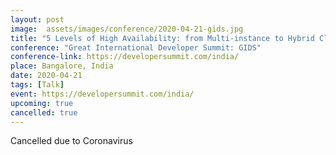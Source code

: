 ```yaml
---
layout: post
image:  assets/images/conference/2020-04-21-gids.jpg
title: "5 Levels of High Availability: from Multi-instance to Hybrid Cloud"
conference: "Great International Developer Summit: GIDS"
conference-link: https://developersummit.com/india/
place: Bangalore, India
date: 2020-04-21
tags: [Talk]
event: https://developersummit.com/india/
upcoming: true
cancelled: true
---
```


Cancelled due to Coronavirus